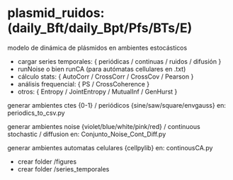 # plasmid_ruidos: (daily_Bft/daily_Bpt/Pfs/BTs/E)

modelo de dinámica de plásmidos en ambientes estocásticos
- cargar series temporales: { periódicas / continuas / ruidos / difusión }
- runNoise o bien runCA (para autómatas cellulares en .txt)
- cálculo stats: { AutoCorr / CrossCorr / CrossCov / Pearson }
- análisis frequencial: { PS / CrossCoherence }
- otros: { Entropy / JointEntropy / MutualInf / GenHurst }

generar ambientes ctes {0-1} / periódicos {sine/saw/square/envgauss} en: periodics_to_csv.py

generar ambientes noise {violet/blue/white/pink/red} / continuous stochastic / diffusion en: Conjunto_Noise_Cont_Diff.py

generar ambientes automatas celulares {cellpylib} en: continousCA.py

* crear folder /figures
* crear folder /series_temporales

